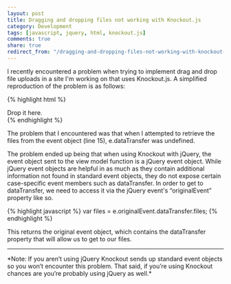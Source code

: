 ```yaml
---
layout: post
title: Dragging and dropping files not working with Knockout.js
category: Development
tags: [javascript, jquery, html, knockout.js]
comments: true
share: true
redirect_from: "/dragging-and-dropping-files-not-working-with-knockout-js/"
---
```

I recently encountered a problem when trying to implement drag and drop file uploads in a site I'm working on that uses Knockout.js. A simplified reproduction of the problem is as follows:

{% highlight html %}
<div data-bind="event: { drop: acceptDrop }">
    Drop it here.
</div>
<script src="jquery-1.10.2.js"></script>
<script src="knockout-2.3.0.js"></script>
<script>
    var viewModel = function () {
        var self = this;

        self.acceptDrop = function (model, e) {
            var files = e.dataTransfer.files;
            // Do something with the files...
        };
    };

    ko.applyBindings(new viewModel());
</script>
{% endhighlight %}

The problem that I encountered was that when I attempted to retrieve the files from the event object (line 15), e.dataTransfer was undefined.

The problem ended up being that when using Knockout with jQuery, the event object sent to the view model function is a jQuery event object. While jQuery event objects are helpful in as much as they contain additional information not found in standard event objects, they do not expose certain case-specific event members such as dataTransfer. In order to get to dataTransfer, we need to access it via the jQuery event's “originalEvent” property like so.

{% highlight javascript %}
var files = e.originalEvent.dataTransfer.files;
{% endhighlight %}

This returns the original event object, which contains the dataTransfer property that will allow us to get to our files.

<hr />
*Note: If you aren’t using jQuery Knockout sends up standard event objects so you won’t encounter this problem. That said, if you’re using Knockout chances are you’re probably using jQuery as well.*

